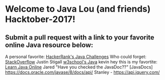 # Welcome to Java Lou (and friends) Hacktober-2017!


## Submit a  pull request with a link to your favorite online Java resource below:

A personal favorite: [HackerRank's Java Challenges](https://www.hackerrank.com/domains/java/java-introduction)
Who could forget: [StackOverflow](stackoverflow.com)
Justin Stigall [w3school's Java](https://www.w3schools.in/java-tutorial/)
kevin hey this is my favortite: [Learn Java Online](http://www.learnjavaonline.org/)
Jared "Have you checked the JavaDoc??" [JavaDocs] https://docs.oracle.com/javase/8/docs/api/
Stanley - https://api.jquery.com/
